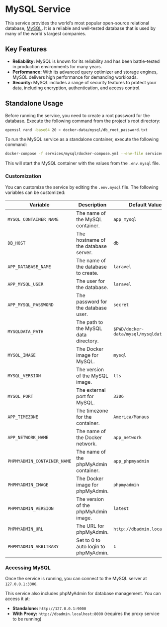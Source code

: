 # MySQL Service

This service provides the world's most popular open-source relational database, [MySQL](https://www.mysql.com/). It is a reliable and well-tested database that is used by many of the world's largest companies.

## Key Features

- **Reliability:** MySQL is known for its reliability and has been battle-tested in production environments for many years.
- **Performance:** With its advanced query optimizer and storage engines, MySQL delivers high performance for demanding workloads.
- **Security:** MySQL includes a range of security features to protect your data, including encryption, authentication, and access control.

## Standalone Usage

Before running the service, you need to create a root password for the database. Execute the following command from the project's root directory:

```bash
openssl rand -base64 20 > docker-data/mysql/db_root_password.txt
```

To run the MySQL service as a standalone container, execute the following command:

```bash
docker-compose -f services/mysql/docker-compose.yml --env-file services/mysql/.env.mysql up -d
```

This will start the MySQL container with the values from the `.env.mysql` file.

### Customization

You can customize the service by editing the `.env.mysql` file. The following variables can be customized:

| Variable                    | Description                                       | Default Value         |
| --------------------------- | ------------------------------------------------- | --------------------- |
| `MYSQL_CONTAINER_NAME`      | The name of the MySQL container.                  | `app_mysql`           |
| `DB_HOST`                   | The hostname of the database server.              | `db`                  |
| `APP_DATABASE_NAME`         | The name of the database to create.               | `laravel`             |
| `APP_MYSQL_USER`            | The user for the database.                        | `laravel`             |
| `APP_MYSQL_PASSWORD`        | The password for the database user.               | `secret`              |
| `MYSQLDATA_PATH`            | The path to the MySQL data directory.             | `$PWD/docker-data/mysql/mysqldata` |
| `MYSQL_IMAGE`               | The Docker image for MySQL.                       | `mysql`               |
| `MYSQL_VERSION`             | The version of the MySQL image.                   | `lts`                 |
| `MYSQL_PORT`                | The external port for MySQL.                      | `3306`                |
| `APP_TIMEZONE`              | The timezone for the container.                   | `America/Manaus`      |
| `APP_NETWORK_NAME`          | The name of the Docker network.                   | `app_network`         |
| `PHPMYADMIN_CONTAINER_NAME` | The name of the phpMyAdmin container.             | `app_phpmyadmin`      |
| `PHPMYADMIN_IMAGE`          | The Docker image for phpMyAdmin.                  | `phpmyadmin`          |
| `PHPMYADMIN_VERSION`        | The version of the phpMyAdmin image.              | `latest`              |
| `PHPMYADMIN_URL`            | The URL for phpMyAdmin.                           | `http://dbadmin.localhost/` |
| `PHPMYADMIN_ARBITRARY`      | Set to 0 to auto login to phpMyAdmin.             | `1`                   |

### Accessing MySQL

Once the service is running, you can connect to the MySQL server at `127.0.0.1:3306`.

This service also includes phpMyAdmin for database management. You can access it at:

- **Standalone:** `http://127.0.0.1:9000`
- **With Proxy:** `http://dbadmin.localhost:8000` (requires the proxy service to be running)